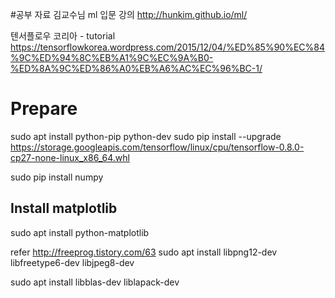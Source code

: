 
#공부 자료
김교수님 ml 입문 강의
http://hunkim.github.io/ml/

텐서플로우 코리아 - tutorial
https://tensorflowkorea.wordpress.com/2015/12/04/%ED%85%90%EC%84%9C%ED%94%8C%EB%A1%9C%EC%9A%B0-%ED%8A%9C%ED%86%A0%EB%A6%AC%EC%96%BC-1/



# Prepare

sudo apt install python-pip python-dev
sudo pip install --upgrade https://storage.googleapis.com/tensorflow/linux/cpu/tensorflow-0.8.0-cp27-none-linux_x86_64.whl

sudo pip install numpy

## Install matplotlib
sudo apt install python-matplotlib

refer http://freeprog.tistory.com/63
sudo apt install libpng12-dev libfreetype6-dev libjpeg8-dev




sudo apt install libblas-dev liblapack-dev
